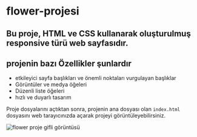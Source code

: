 # flower-projesi

## Bu proje, HTML ve CSS kullanarak oluşturulmuş responsive türü web sayfasıdır. 

## projenin bazı Özellikler şunlardır

- etkileyici sayfa başlıkları ve önemli noktaları vurgulayan başlıklar
- Görüntüler ve medya öğeleri
- Düzenli liste öğeleri
- hızlı ve duyarlı tasarım 

Proje dosyalarını açtıktan sonra, projenin ana dosyası olan `index.html` dosyasını web tarayıcınızda açarak projeyi görüntüleyebilirsiniz.

 ![flower proje gifli görüntüsü](/image/flower.gif)

